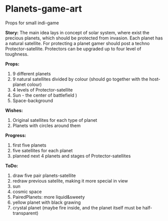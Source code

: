 # Planets-game-art
Props for small indi-game

**Story:**
The main idea lays in concept of solar system, where exist the precious planets, which should be protected from invasion.
Each planet has a natural satellite.
For protecting a planet gamer should post a techno Protector-satellite. Protectors can be upgraded up to four level of toughness.

**Props:**
1. 9 different planets
2. 9 natural satellites divided by colour (should go together with the host-planet colour)
3. 4 levels of Protector-satellite
4. Sun - the center of battlefield )
5. Space-background

**Wishes:**
1. Original satellites for each type of planet
2. Planets with circles around them

**Progress:**
1. first five planets
2. five satellites for each planet
3. planned next 4 planets and stages of Protector-satellites

**ToDo:**
1. draw five pair planets-satellite
2. redraw previous satelite, making it more special in view
3. sun
4. cosmic space
5. PairedPlanets: more liquid&sweety
6. yellow planet with black grawing
7. crystal planet (maybe fire inside, and the planet itself must be half-transparent)

